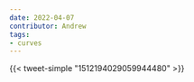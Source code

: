 ```yaml
---
date: 2022-04-07
contributor: Andrew
tags:
- curves
---
```


{{< tweet-simple "1512194029059944480" >}}

<!-- {< tweet user="RFrances2" id="1512194029059944480" >}} -->
